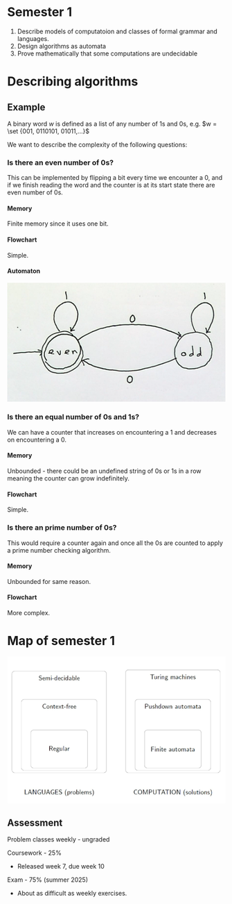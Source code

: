 # Semester 1
1. Describe models of computatoion and classes of formal grammar and languages.
2. Design algorithms as automata 
3. Prove mathematically that some computations are undecidable

# Describing algorithms
## Example

A binary word $w$ is defined as a list of any number of 1s and 0s, e.g. $w = \set {001, 0110101, 01011,...}$

We want to describe the complexity of the following questions:

### Is there an even number of 0s?

This can be implemented by flipping a bit every time we encounter a 0, and if we finish reading the word and the counter is at its start state there are even number of 0s. 

#### Memory
Finite memory since it uses one bit.

#### Flowchart
Simple.

#### Automaton
![image](assets/automata-1.png)

### Is there an equal number of 0s and 1s?

We can have a counter that increases on encountering a 1 and decreases on encountering a 0.

#### Memory
Unbounded - there could be an undefined string of 0s or 1s in a row meaning the counter can grow indefinitely.

#### Flowchart
Simple.

### Is there an prime number of 0s?

This would require a counter again and once all the 0s are counted to apply a prime number checking algorithm.

#### Memory
Unbounded for same reason.

#### Flowchart
More complex.

# Map of semester 1
![image](assets/semester-1-map.png)

## Assessment

Problem classes weekly - ungraded

Coursework - 25%
- Released week 7, due week 10

Exam - 75% (summer 2025)
- About as difficult as weekly exercises.